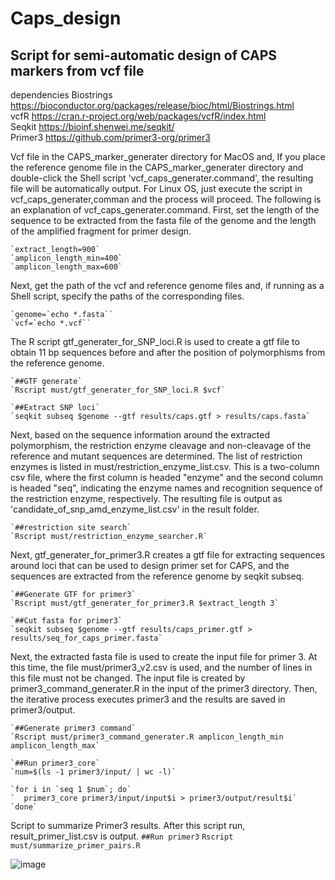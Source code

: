 # Caps_design

## Script for semi-automatic design of CAPS markers from vcf file  

dependencies
Biostrings  <https://bioconductor.org/packages/release/bioc/html/Biostrings.html>  
vcfR        <https://cran.r-project.org/web/packages/vcfR/index.html>  
Seqkit      <https://bioinf.shenwei.me/seqkit/>  
Primer3     <https://github.com/primer3-org/primer3>  

Vcf file in the CAPS_marker_generater directory for MacOS and, If you place the reference genome file in the CAPS_marker_generater directory and double-click the Shell script 'vcf_caps_generater.command', the resulting file will be automatically output. For Linux OS, just execute the script in vcf_caps_generater,comman and the process will proceed.
The following is an explanation of vcf_caps_generater.command. First, set the length of the sequence to be extracted from the fasta file of the genome and the length of the amplified fragment for primer design.

    `extract_length=900`  
    `amplicon_length_min=400`  
    `amplicon_length_max=600`  


Next, get the path of the vcf and reference genome files and, if running as a Shell script, specify the paths of the corresponding files.

    `genome=`echo *.fasta``  
    `vcf=`echo *.vcf``  

The R script gtf_generater_for_SNP_loci.R is used to create a gtf file to obtain 11 bp sequences before and after the position of polymorphisms from the reference genome.

    `##GTF generate`  
    `Rscript must/gtf_generater_for_SNP_loci.R $vcf`  
    
    `##Extract SNP loci`  
    `seqkit subseq $genome --gtf results/caps.gtf > results/caps.fasta`  


Next, based on the sequence information around the extracted polymorphism, the restriction enzyme cleavage and non-cleavage of the reference and mutant sequences are determined. The list of restriction enzymes is listed in must/restriction_enzyme_list.csv. This is a two-column csv file, where the first column is headed "enzyme" and the second column is headed "seq", indicating the enzyme names and recognition sequence of the restriction enzyme, respectively.
The resulting file is output as 'candidate_of_snp_amd_enzyme_list.csv' in the result folder.


    `##restriction site search`  
    `Rscript must/restriction_enzyme_searcher.R`  

Next, gtf_generater_for_primer3.R creates a gtf file for extracting sequences around loci that can be used to design primer set for CAPS, and the sequences are extracted from the reference genome by seqkit subseq.

    `##Generate GTF for primer3`  
    `Rscript must/gtf_generater_for_primer3.R $extract_length 3`  

    `##Cut fasta for primer3`  
    `seqkit subseq $genome --gtf results/caps_primer.gtf > results/seq_for_caps_primer.fasta`  


Next, the extracted fasta file is used to create the input file for primer 3. At this time, the file must/primer3_v2.csv is used, and the number of lines in this file must not be changed. The input file is created by primer3_command_generater.R in the input of the primer3 directory. Then, the iterative process executes primer3 and the results are saved in primer3/output.


    `##Generate primer3 command`  
    `Rscript must/primer3_command_generater.R amplicon_length_min amplicon_length_max`  
    
    `##Run primer3_core`  
    `num=$(ls -1 primer3/input/ | wc -l)`  
    
    `for i in `seq 1 $num`; do`  
    `  primer3_core primer3/input/input$i > primer3/output/result$i`  
    `done`  


Script to summarize Primer3 results. After this script run, result_primer_list.csv is output.
    `##Run primer3`
    `Rscript must/summarize_primer_pairs.R`

![image](https://github.com/nishimurakazusa/Caps_design/assets/46805695/42fc35a7-80d2-402b-8a87-4773e9b0c545)
